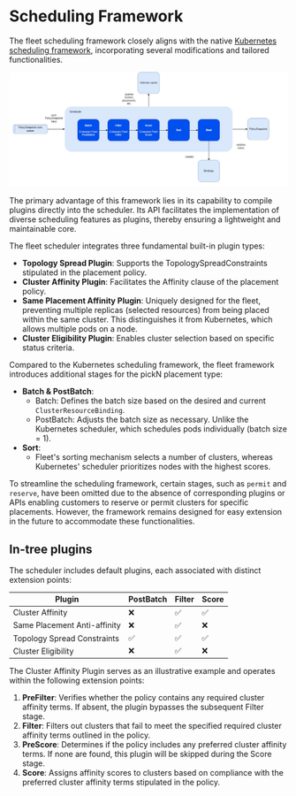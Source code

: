 # Scheduling Framework

The fleet scheduling framework closely aligns with the native [Kubernetes scheduling framework](https://kubernetes.io/docs/concepts/scheduling-eviction/scheduling-framework/),
incorporating several modifications and tailored functionalities.

![](scheduling-framework.jpg)

The primary advantage of this framework lies in its capability to compile plugins directly into the scheduler. Its API 
facilitates the implementation of diverse scheduling features as plugins, thereby ensuring a lightweight and maintainable
core. 

The fleet scheduler integrates three fundamental built-in plugin types:
* **Topology Spread Plugin**: Supports the TopologySpreadConstraints stipulated in the placement policy.
* **Cluster Affinity Plugin**: Facilitates the Affinity clause of the placement policy.
* **Same Placement Affinity Plugin**: Uniquely designed for the fleet, preventing multiple replicas (selected resources) from 
being placed within the same cluster. This distinguishes it from Kubernetes, which allows multiple pods on a node.
* **Cluster Eligibility Plugin**: Enables cluster selection based on specific status criteria.


Compared to the Kubernetes scheduling framework, the fleet framework introduces additional stages for the pickN placement type:

* **Batch & PostBatch**:
  * Batch: Defines the batch size based on the desired and current `ClusterResourceBinding`.
  * PostBatch: Adjusts the batch size as necessary. Unlike the Kubernetes scheduler, which schedules pods individually (batch size = 1).
* **Sort**:
  * Fleet's sorting mechanism selects a number of clusters, whereas Kubernetes' scheduler prioritizes nodes with the highest scores.

To streamline the scheduling framework, certain stages, such as `permit` and `reserve`, have been omitted due to the absence
of corresponding plugins or APIs enabling customers to reserve or permit clusters for specific placements. However, the
framework remains designed for easy extension in the future to accommodate these functionalities.

## In-tree plugins

The scheduler includes default plugins, each associated with distinct extension points:

| Plugin                       | PostBatch | Filter | Score |
|------------------------------|-----------|--------|-------|
| Cluster Affinity             | ❌         | ✅      | ✅     |
| Same Placement Anti-affinity | ❌         | ✅      | ❌     |
| Topology Spread Constraints  | ✅         | ✅      | ✅     |
| Cluster Eligibility          | ❌         | ✅      | ❌     |


The Cluster Affinity Plugin serves as an illustrative example and operates within the following extension points:
1. **PreFilter**:
Verifies whether the policy contains any required cluster affinity terms. If absent, the plugin bypasses the subsequent
Filter stage.
2. **Filter**:
Filters out clusters that fail to meet the specified required cluster affinity terms outlined in the policy.
3. **PreScore**:
Determines if the policy includes any preferred cluster affinity terms. If none are found, this plugin will be skipped
during the Score stage.
4. **Score**:
Assigns affinity scores to clusters based on compliance with the preferred cluster affinity terms stipulated in the policy.
